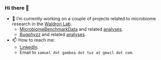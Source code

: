 ### Hi there 👋
- 🔭 I’m currently working on a couple of projects related to microbiome research in the [Waldron Lab](https://github.com/waldronlab).
  - [MicrobiomeBenchmarkData](https://github.com/waldronlab/MicrobiomeBenchmarkData) and related [analyses](https://github.com/waldronlab/MicrobiomeBenchmarkDataAnalyses).
  - [Bugphyzz](https://github.com/waldronlab/bugphyzz) and related [analyses](https://github.com/waldronlab/bugphyzzAnalyses).
- 📫 How to reach me:
  - [LinkedIn](https://www.linkedin.com/in/sdgamboa).
  - Email to `samuel dot gamboa dot tuz at gmail dot com`.
<!--
**sdgamboa/sdgamboa** is a ✨ _special_ ✨ repository because its `README.md` (this file) appears on your GitHub profile.

Here are some ideas to get you started:

- 🔭 I’m currently working on ...
- 🌱 I’m currently learning ...
- 👯 I’m looking to collaborate on ...
- 🤔 I’m looking for help with ...
- 💬 Ask me about ...
- 📫 How to reach me: ...
- 😄 Pronouns: ...
- ⚡ Fun fact: ...
-->
